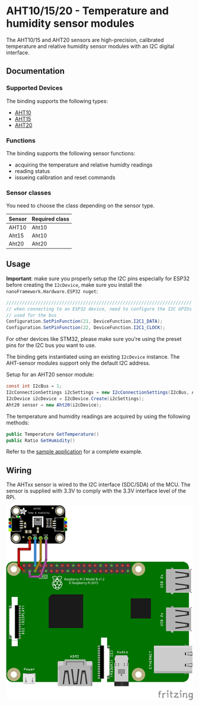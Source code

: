 ﻿# AHT10/15/20 - Temperature and humidity sensor modules

The AHT10/15 and AHT20 sensors are high-precision, calibrated temperature and relative humidity sensor modules with an I2C digital interface.

## Documentation

### Supported Devices

The binding supports the following types:

* [AHT10](http://www.aosong.com/en/products-40.html)
* [AHT15](http://www.aosong.com/en/products-45.html)
* [AHT20](http://www.aosong.com/en/products-32.html)

### Functions

The binding supports the following sensor functions:

* acquiring the temperature and relative humidty readings
* reading status
* issueing calibration and reset commands

### Sensor classes

You need to choose the class depending on the sensor type.

|Sensor|Required class|
|-----|---------------|
|AHT10|Aht10          |
|Aht15|Aht10          |
|Aht20|Aht20          |

## Usage

**Important**: make sure you properly setup the I2C pins especially for ESP32 before creating the `I2cDevice`, make sure you install the `nanoFramework.Hardware.ESP32 nuget`:

```csharp
//////////////////////////////////////////////////////////////////////
// when connecting to an ESP32 device, need to configure the I2C GPIOs
// used for the bus
Configuration.SetPinFunction(21, DeviceFunction.I2C1_DATA);
Configuration.SetPinFunction(22, DeviceFunction.I2C1_CLOCK);
```

For other devices like STM32, please make sure you're using the preset pins for the I2C bus you want to use.

The binding gets instantiated using an existing `I2cDevice` instance. The AHT-sensor modules support only the default I2C address.

Setup for an AHT20 sensor module:

```csharp
const int I2cBus = 1;
I2cConnectionSettings i2cSettings = new I2cConnectionSettings(I2cBus, Aht20.DefaultI2cAddress);
I2cDevice i2cDevice = I2cDevice.Create(i2cSettings);
Aht20 sensor = new Aht20(i2cDevice);
```

The temperature and humidity readings are acquired by using the following methods:

```csharp
public Temperature GetTemperature()
public Ratio GetHumidity()
```

Refer to the [sample application](https://github.com/dotnet/iot/tree/main/src/devices/Ahtxx/samples) for a complete example.

## Wiring

The AHTxx sensor is wired to the I2C interface (SDC/SDA) of the MCU. The sensor is supplied with 3.3V to comply with the 3.3V interface level of the RPi.

![Sample wiring](./Ahtxx_sample.png)
